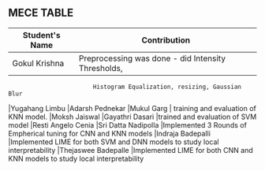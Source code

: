 ## MECE TABLE

|Student's Name           | Contribution                                             
|-------------------------|----------------------------------------------------------
|Gokul Krishna            | Preprocessing was done - did Intensity Thresholds,
                            Histogram Equalization, resizing, Gaussian Blur
|Yugahang Limbu
|Adarsh Pednekar
|Mukul Garg               | training and evaluation of KNN model.
|Moksh Jaiswal
|Gayathri Dasari          |trained and evaluation of SVM model
|Resti Angelo Cenia
|Sri Datta Nadipolla      |Implemented 3 Rounds of Empherical tuning for CNN and KNN models
|Indraja Badepalli        |Implemented LIME for both SVM and DNN models to study local interpretability
|Thejaswee Badepalle      |Implemented LIME for both CNN and KNN models to study local interpretability
